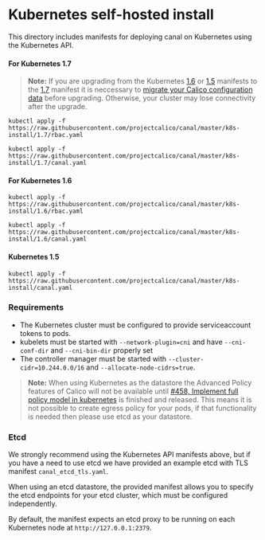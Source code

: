 # Kubernetes self-hosted install

This directory includes manifests for deploying canal on Kubernetes using the Kubernetes API.  

#### For Kubernetes 1.7

> **Note:** If you are upgrading from the Kubernetes 
[1.6](#for-kubernetes-16) or [1.5](#for-kubernetes-15) manifests to the
[1.7](#for-kubernetes-17) manifest it is neccessary to
[migrate your Calico configuration data](https://github.com/projectcalico/calico/blob/master/upgrade/v2.5/README.md)
before upgrading. Otherwise, your cluster may lose connectivity after the
upgrade.

```
kubectl apply -f https://raw.githubusercontent.com/projectcalico/canal/master/k8s-install/1.7/rbac.yaml

kubectl apply -f https://raw.githubusercontent.com/projectcalico/canal/master/k8s-install/1.7/canal.yaml
```

#### For Kubernetes 1.6

```
kubectl apply -f https://raw.githubusercontent.com/projectcalico/canal/master/k8s-install/1.6/rbac.yaml

kubectl apply -f https://raw.githubusercontent.com/projectcalico/canal/master/k8s-install/1.6/canal.yaml
```

#### Kubernetes 1.5

```
kubectl apply -f https://raw.githubusercontent.com/projectcalico/canal/master/k8s-install/canal.yaml
```

### Requirements
- The Kubernetes cluster must be configured to provide serviceaccount tokens to pods.
- kubelets must be started with `--network-plugin=cni` and
  have `--cni-conf-dir` and `--cni-bin-dir` properly set
- The controller manager must be started with `--cluster-cidr=10.244.0.0/16` and `--allocate-node-cidrs=true`.

> **Note:** When using Kubernetes as the datastore the Advanced Policy
features of Calico will not be available until
[#458, Implement full policy model in kubernetes](https://github.com/projectcalico/calico/issues/458)
is finished and released.  This means it is not possible to create egress
policy for your pods, if that functionality is needed then please use etcd
as your datastore.

### Etcd

We strongly recommend using the Kubernetes API manifests above, but if you have a need to use etcd we have provided an example etcd with TLS manifest `canal_etcd_tls.yaml`.

When using an etcd datastore, the provided manifest allows you to specify the etcd endpoints for your etcd cluster,
which must be configured independently.

By default, the manifest expects an etcd proxy to be running on each Kubernetes node at `http://127.0.0.1:2379`.
